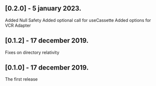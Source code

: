 ## [0.2.0] - 5 january 2023.
Added Null Safety
Added optional call for useCassette
Added options for VCR Adapter

## [0.1.2] - 17 december 2019.
Fixes on directory relativity

## [0.1.0] - 17 december 2019.
The first release
